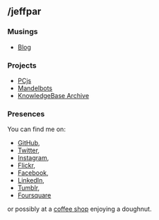 ## /jeffpar

### Musings

- [Blog](blog/)

### Projects

- [PCjs](https://www.pcjs.org/)
- [Mandelbots](http://www.mandelbot.net/)
- [KnowledgeBase Archive](https://jeffpar.github.io/kbarchive/)

### Presences

You can find me on:

- [GitHub](https://github.com/jeffpar),
- [Twitter](https://twitter.com/jeffpar),
- [Instagram](https://www.instagram.com/jeffpar/),
- [Flickr](https://www.flickr.com/photos/jeffpar),
- [Facebook](https://www.facebook.com/jeffpar),
- [LinkedIn](https://www.linkedin.com/in/jeffpar/),
- [Tumblr](https://www.tumblr.com/blog/jeffpar),
- [Foursquare](https://foursquare.com/jeffpar)

or possibly at a [coffee shop](http://www.toppotdoughnuts.com/) enjoying a doughnut.
